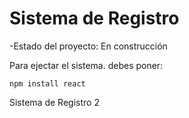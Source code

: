 <h1>Sistema de Registro</h1>

  -Estado del proyecto: En construcción

Para ejectar el sistema. debes poner:

   ```npm install react```

Sistema de Registro 2
